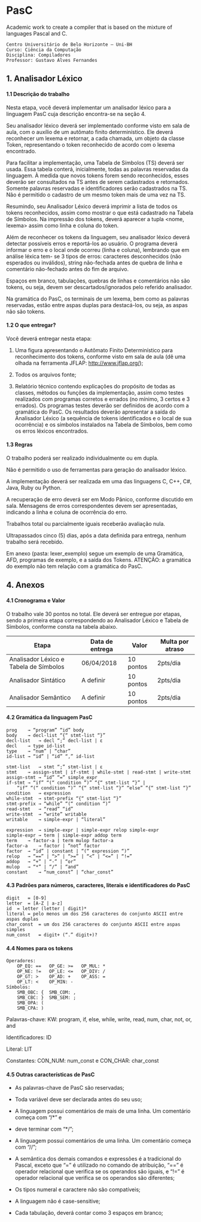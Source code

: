 # PasC
Academic work to create a compiler that is based on the mixture of languages Pascal and C.

```
Centro Universitário de Belo Horizonte – Uni-BH
Curso: Ciência da Computação
Disciplina: Compiladores
Professor: Gustavo Alves Fernandes
```

## 1. Analisador Léxico

#### 1.1 Descrição do trabalho

Nesta etapa, você deverá implementar um analisador léxico para a linguagem PasC cuja descrição encontra-se na seção 4.

Seu analisador léxico deverá ser implementado conforme visto em sala de aula, com o auxílio de um autômato finito determinístico. Ele deverá reconhecer um lexema e retornar, a cada chamada, um objeto da classe Token, representando o token reconhecido de acordo com o lexema encontrado.

Para facilitar a implementação, uma Tabela de Símbolos (TS) deverá ser usada. Essa tabela conterá, inicialmente, todas as palavras reservadas da linguagem. À medida que novos tokens forem sendo reconhecidos, esses deverão ser consultados na TS antes de serem cadastrados e retornados. Somente palavras reservadas e identificadores serão cadastrados na TS. Não é permitido o cadastro de um mesmo token mais de uma vez na TS.

Resumindo, seu Analisador Léxico deverá imprimir a lista de todos os tokens reconhecidos, assim como mostrar o que está cadastrado na Tabela de Símbolos. Na impressão dos tokens, deverá aparecer a tupla <nome, lexema> assim como linha e coluna do token.

Além de reconhecer os tokens da linguagem, seu analisador léxico deverá detectar possíveis erros e reportá-los ao usuário. O programa deverá informar o erro e o local onde ocorreu (linha e coluna), lembrando que em análise léxica tem- se 3 tipos de erros: caracteres desconhecidos (não esperados ou inválidos), string não-fechada antes de quebra de linha e comentário não-fechado antes do fim de arquivo.

Espaços em branco, tabulações, quebras de linhas e comentários não são tokens, ou seja, devem ser descartados/ignorados pelo referido analisador.

Na gramática do PasC, os terminais de um lexema, bem como as palavras reservadas, estão entre aspas duplas para destacá-los, ou seja, as aspas não são tokens.

#### 1.2 O que entregar?

Você deverá entregar nesta etapa:

1.	Uma figura apresentando o Autômato Finito Determinístico para reconhecimento dos tokens, conforme visto em sala de aula (dê uma olhada na ferramenta JFLAP: http://www.jflap.org/);

2.	Todos os arquivos fonte;

3.	Relatório técnico contendo explicações do propósito de todas as classes, métodos ou funções da implementação, assim como testes realizados com programas corretos e errados (no mínimo, 3 certos e 3 errados). Os programas testes deverão ser definidos de acordo com a gramática do PasC. Os resultados deverão apresentar a saída do Analisador Léxico (a sequência de tokens identificados e o local de sua ocorrência) e os símbolos instalados na Tabela de Símbolos, bem como os erros léxicos encontrados.

#### 1.3 Regras

O trabalho poderá ser realizado individualmente ou em dupla.

Não é permitido o uso de ferramentas para geração do analisador léxico.

A implementação deverá ser realizada em uma das linguagens C, C++, C#, Java, Ruby ou Python.

A recuperação de erro deverá ser em Modo Pânico, conforme discutido em sala. Mensagens de erros correspondentes devem ser apresentadas, indicando a linha e coluna de ocorrência do erro.

Trabalhos total ou parcialmente iguais receberão avaliação nula.

Ultrapassados cinco (5) dias, após a data definida para entrega, nenhum trabalho será recebido.

Em anexo (pasta: lexer_exemplo) segue um exemplo de uma Gramática, AFD, programas de exemplo, e a saída dos Tokens. ATENÇÂO: a gramática do exemplo não tem relação com a gramática do PasC.

## 4. Anexos

#### 4.1 Cronograma e Valor
O trabalho vale 30 pontos no total. Ele deverá ser entregue por etapas, sendo a primeira etapa correspondendo ao Analisador Léxico e Tabela de Símbolos, conforme consta na tabela abaixo.

| Etapa                                  | Data de entrega | Valor     | Multa por atraso |
| -------------------------------------- | --------------- | --------- | ---------------- |
| Analisador Léxico e Tabela de Símbolos | 06/04/2018      | 10 pontos | 2pts/dia         |
| Analisador Sintático                   | A definir       | 10 pontos | 2pts/dia         |
| Analisador Semântico                   | A definir       | 10 pontos | 2pts/dia         |

#### 4.2 Gramática da linguagem PasC
```
prog	→ “program” “id” body
body	→ decl-list “{“ stmt-list “}”
decl-list	→ decl “;” decl-list | ε
decl	→ type id-list
type	→ “num” | “char”
id-list	→ “id” | “id” “,” id-list

stmt-list	→ stmt “;” stmt-list | ε
stmt	→ assign-stmt | if-stmt | while-stmt | read-stmt | write-stmt
assign-stmt	→ “id” “=” simple_expr
if-stmt	→ “if” “(“ condition “)” “{“ stmt-list “}” |
	“if” “(“ condition “)” “{“ stmt-list “}” “else” “{“ stmt-list “}”
condition	→ expression
while-stmt	→ stmt-prefix “{“ stmt-list “}”
stmt-prefix	→ “while” “(“ condition “)”
read-stmt	→ “read” “id”
write-stmt	→ “write” writable
writable	→ simple-expr | “literal”

expression	→ simple-expr | simple-expr relop simple-expr
simple-expr	→ term | simple-expr addop term
term	→ factor-a | term mulop factor-a
factor-a	→ factor | “not” factor
factor	→ “id” | constant | “(“ expression “)”
relop	→ “==” | “>” | “>=” | “<” | “<=” | “!=”
addop	→ “+” | “-” | “or”
mulop	→ “*” | “/” | “and”
constant	→ “num_const” | “char_const”
```

#### 4.3 Padrões para números, caracteres, literais e identificadores do PasC
```
digit	= [0-9]
letter	= [A-Z | a-z]
id	= letter (letter | digit)*
literal	= pelo menos um dos 256 caracteres do conjunto ASCII entre aspas duplas
char_const	= um dos 256 caracteres do conjunto ASCII entre aspas simples
num_const	= digit+ (“.” digit+)?
 ```

#### 4.4 Nomes para os tokens
```
Operadores:
    OP_EQ: ==	OP_GE: >=	OP_MUL: *
    OP_NE: !=	OP_LE: <=	OP_DIV: /
    OP_GT: >	OP_AD: +	OP_ASS: =
    OP_LT: <	OP_MIN: -	
Símbolos:		
    SMB_OBC: {	SMB_COM: ,	
    SMB_CBC: }	SMB_SEM: ;	
    SMB_OPA: (		
    SMB_CPA: )		
```
Palavras-chave: KW: program, if, else, while, write, read, num, char, not, or, and

Identificadores: ID

Literal: LIT

Constantes: CON_NUM: num_const e CON_CHAR: char_const


#### 4.5 Outras características de PasC
- As palavras-chave de PasC são reservadas;

- Toda variável deve ser declarada antes do seu uso;

- A linguagem possui comentários de mais de uma linha. Um comentário começa com “/*” e

- deve terminar com “*/”;

- A linguagem possui comentários de uma linha. Um comentário começa com “//”;

- A semântica dos demais comandos e expressões é a tradicional do Pascal, exceto que “=” é utilizado no comando de atribuição, “==” é operador relacional que verifica se os operandos são iguais, e “!=” é operador relacional que verifica se os operandos são diferentes;

- Os tipos numeral e caractere não são compatíveis;

- A linguagem não é case-sensitive;

- Cada tabulação, deverá contar como 3 espaços em branco;
